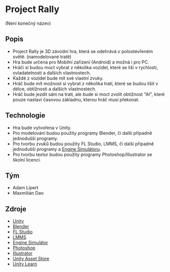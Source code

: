 ﻿# Project Rally
(Není konečný název)

## Popis

- Project Rally je 3D závodní hra, která se odehrává v polootevřeném světě. (namodelované tratě)
- Hra bude určena pro Mobilní zařízení (Android) a možná i pro PC.
- Hráči si budou moct vybrat z několika vozidel, které se liší v rychlosti, ovladatelnosti a dalších vlastnostech.
- Každé z vozidel bude mít své vlastní zvuky.
- Hráč bude mít možnost si vybrat z několika tratí, které se budou lišit v délce, obtížnosti a dalších vlastnostech.
- Hráč bude jezdit sám na trati, ale bude si moct zvolit obtížnost "AI", které pouze nastaví časovou základnu, kterou hráč musí překonat.

## Technologie

- Hra bude vytvořena v Unity.
- Pro modelování budou použity programy Blender, či další případně jednodušší programy.
- Pro tvorbu zvuků budou použity FL Studio, LMMS, či další případně jednodušší programy a [Engine Simulátoru](https://www.engine-sim.parts/).
- Pro tvorbu textur budou použity programy Photoshop/Illustrator se školní licencí.

## Tým

- Adam Lipert
- Maxmilián Dao

## Zdroje

- [Unity](https://unity.com/)
- [Blender](https://www.blender.org/)
- [FL Studio](https://www.image-line.com/flstudio/)
- [LMMS](https://lmms.io/)
- [Engine Simulátor](https://www.engine-sim.parts/)
- [Photoshop](https://www.adobe.com/products/photoshop.html)
- [Illustrator](https://www.adobe.com/products/illustrator.html)
- [Unity Asset Store](https://assetstore.unity.com/)
- [Unity Learn](https://learn.unity.com/)